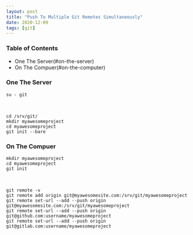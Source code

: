 ```yaml
---
layout: post
title: "Push To Multiple Git Remotes Simultaneously"
date: 2020-12-09
tags: [git]
---
```


### Table of Contents
* One The Server(#on-the-server)
* On The Compuer(#on-the-computer)

### One The Server

```
su - git
```

<br />

```
cd /srv/git/
mkdir myawesomeproject
cd myawesomeproject
git init --bare
```

### On The Compuer

```
mkdir myawesomeproject
cd myawesomeproject
git init
```

<br />

```
git remote -v
git remote add origin git@myawesomesite.com:/srv/git/myawesomeproject
git remote set-url --add --push origin git@myawesomesite.com:/srv/git/myawesomeproject
git remote set-url --add --push origin git@github.com:username/myawesomeproject
git remote set-url --add --push origin git@gitlab.com:username/myawesomeproject
```